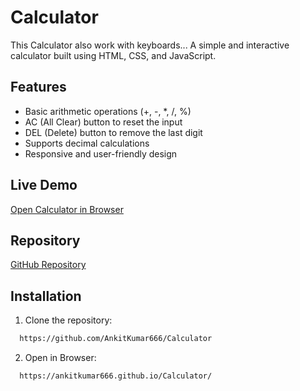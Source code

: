 # Calculator
 
This Calculator also work with keyboards...
A simple and interactive calculator built using HTML, CSS, and JavaScript.

## Features

- Basic arithmetic operations (+, -, *, /, %)
- AC (All Clear) button to reset the input
- DEL (Delete) button to remove the last digit
- Supports decimal calculations
- Responsive and user-friendly design

## Live Demo

[Open Calculator in Browser](https://ankitkumar666.github.io/Calculator/)

## Repository

[GitHub Repository](https://github.com/AnkitKumar666/Calculator)

## Installation

1. Clone the repository:
 ```bash
   https://github.com/AnkitKumar666/Calculator
   ```
2. Open in Browser:
```bash
  https://ankitkumar666.github.io/Calculator/
  ```

